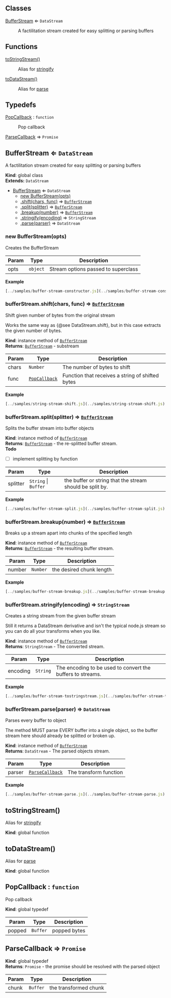 ## Classes

<dl>
<dt><a href="#BufferStream">BufferStream</a> ⇐ <code>DataStream</code></dt>
<dd><p>A factilitation stream created for easy splitting or parsing buffers</p>
</dd>
</dl>

## Functions

<dl>
<dt><a href="#toStringStream">toStringStream()</a></dt>
<dd><p>Alias for <a href="#BufferStream+stringify">stringify</a></p>
</dd>
<dt><a href="#toDataStream">toDataStream()</a></dt>
<dd><p>Alias for <a href="#BufferStream+parse">parse</a></p>
</dd>
</dl>

## Typedefs

<dl>
<dt><a href="#PopCallback">PopCallback</a> : <code>function</code></dt>
<dd><p>Pop callback</p>
</dd>
<dt><a href="#ParseCallback">ParseCallback</a> ⇒ <code>Promise</code></dt>
<dd></dd>
</dl>

<a name="BufferStream"></a>

## BufferStream ⇐ <code>DataStream</code>
A factilitation stream created for easy splitting or parsing buffers

**Kind**: global class  
**Extends:** <code>DataStream</code>  

* [BufferStream](#BufferStream) ⇐ <code>DataStream</code>
    * [new BufferStream(opts)](#new_BufferStream_new)
    * [.shift(chars, func)](#BufferStream+shift) ⇒ <code>[BufferStream](#BufferStream)</code>
    * [.split(splitter)](#BufferStream+split) ⇒ <code>[BufferStream](#BufferStream)</code>
    * [.breakup(number)](#BufferStream+breakup) ⇒ <code>[BufferStream](#BufferStream)</code>
    * [.stringify(encoding)](#BufferStream+stringify) ⇒ <code>StringStream</code>
    * [.parse(parser)](#BufferStream+parse) ⇒ <code>DataStream</code>

<a name="new_BufferStream_new"></a>

### new BufferStream(opts)
Creates the BufferStream


| Param | Type | Description |
| --- | --- | --- |
| opts | <code>object</code> | Stream options passed to superclass |

**Example**  
```js
[../samples/buffer-stream-constructor.js](../samples/buffer-stream-constructor.js)
```
<a name="BufferStream+shift"></a>

### bufferStream.shift(chars, func) ⇒ <code>[BufferStream](#BufferStream)</code>
Shift given number of bytes from the original streamWorks the same way as {@see DataStream.shift}, but in this case extractsthe given number of bytes.

**Kind**: instance method of <code>[BufferStream](#BufferStream)</code>  
**Returns**: <code>[BufferStream](#BufferStream)</code> - substream  

| Param | Type | Description |
| --- | --- | --- |
| chars | <code>Number</code> | The number of bytes to shift |
| func | <code>[PopCallback](#PopCallback)</code> | Function that receives a string of shifted bytes |

**Example**  
```js
[../samples/string-stream-shift.js](../samples/string-stream-shift.js)
```
<a name="BufferStream+split"></a>

### bufferStream.split(splitter) ⇒ <code>[BufferStream](#BufferStream)</code>
Splits the buffer stream into buffer objects

**Kind**: instance method of <code>[BufferStream](#BufferStream)</code>  
**Returns**: <code>[BufferStream](#BufferStream)</code> - the re-splitted buffer stream.  
**Todo**

- [ ] implement splitting by function


| Param | Type | Description |
| --- | --- | --- |
| splitter | <code>String</code> &#124; <code>Buffer</code> | the buffer or string that the stream                                  should be split by. |

**Example**  
```js
[../samples/buffer-stream-split.js](../samples/buffer-stream-split.js)
```
<a name="BufferStream+breakup"></a>

### bufferStream.breakup(number) ⇒ <code>[BufferStream](#BufferStream)</code>
Breaks up a stream apart into chunks of the specified length

**Kind**: instance method of <code>[BufferStream](#BufferStream)</code>  
**Returns**: <code>[BufferStream](#BufferStream)</code> - the resulting buffer stream.  

| Param | Type | Description |
| --- | --- | --- |
| number | <code>Number</code> | the desired chunk length |

**Example**  
```js
[../samples/buffer-stream-breakup.js](../samples/buffer-stream-breakup.js)
```
<a name="BufferStream+stringify"></a>

### bufferStream.stringify(encoding) ⇒ <code>StringStream</code>
Creates a string stream from the given buffer streamStill it returns a DataStream derivative and isn't the typical node.jsstream so you can do all your transforms when you like.

**Kind**: instance method of <code>[BufferStream](#BufferStream)</code>  
**Returns**: <code>StringStream</code> - The converted stream.  

| Param | Type | Description |
| --- | --- | --- |
| encoding | <code>String</code> | The encoding to be used to convert the buffers                           to streams. |

**Example**  
```js
[../samples/buffer-stream-tostringstream.js](../samples/buffer-stream-tostringstream.js)
```
<a name="BufferStream+parse"></a>

### bufferStream.parse(parser) ⇒ <code>DataStream</code>
Parses every buffer to objectThe method MUST parse EVERY buffer into a single object, so the bufferstream here should already be splitted or broken up.

**Kind**: instance method of <code>[BufferStream](#BufferStream)</code>  
**Returns**: <code>DataStream</code> - The parsed objects stream.  

| Param | Type | Description |
| --- | --- | --- |
| parser | <code>[ParseCallback](#ParseCallback)</code> | The transform function |

**Example**  
```js
[../samples/buffer-stream-parse.js](../samples/buffer-stream-parse.js)
```
<a name="toStringStream"></a>

## toStringStream()
Alias for [stringify](#BufferStream+stringify)

**Kind**: global function  
<a name="toDataStream"></a>

## toDataStream()
Alias for [parse](#BufferStream+parse)

**Kind**: global function  
<a name="PopCallback"></a>

## PopCallback : <code>function</code>
Pop callback

**Kind**: global typedef  

| Param | Type | Description |
| --- | --- | --- |
| popped | <code>Buffer</code> | popped bytes |

<a name="ParseCallback"></a>

## ParseCallback ⇒ <code>Promise</code>
**Kind**: global typedef  
**Returns**: <code>Promise</code> - the promise should be resolved with the parsed object  

| Param | Type | Description |
| --- | --- | --- |
| chunk | <code>Buffer</code> | the transformed chunk |

